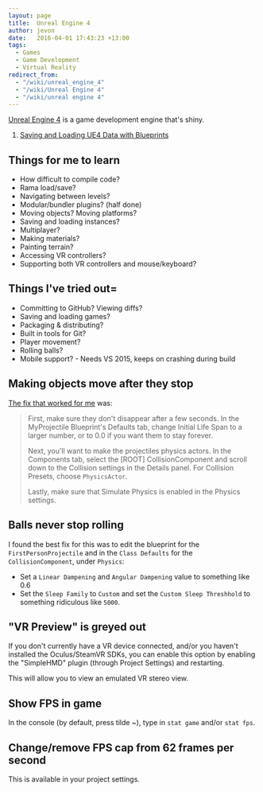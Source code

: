 ```yaml
---
layout: page
title:  Unreal Engine 4
author: jevon
date:   2016-04-01 17:43:23 +13:00
tags:
  - Games
  - Game Development
  - Virtual Reality
redirect_from:
  - "/wiki/unreal_engine_4"
  - "/wiki/Unreal Engine 4"
  - "/wiki/unreal engine 4"
---
```


[Unreal Engine 4](Unreal_Engine_4.md) is a game development engine that's shiny.

1. [Saving and Loading UE4 Data with Blueprints](Saving_and_Loading_UE4_Data_with_Blueprints.md)

## Things for me to learn

* How difficult to compile code?
* Rama load/save?
* Navigating between levels?
* Modular/bundler plugins? (half done)
* Moving objects? Moving platforms?
* Saving and loading instances?
* Multiplayer?
* Making materials?
* Painting terrain?
* Accessing VR controllers?
* Supporting both VR controllers and mouse/keyboard?

## Things I've tried out=

* Committing to GitHub? Viewing diffs?
* Saving and loading games?
* Packaging & distributing?
* Built in tools for Git?
* Player movement?
* Rolling balls?
* Mobile support? - Needs VS 2015, keeps on crashing during build

## Making objects move after they stop

<a href="https://answers.unrealengine.com/questions/41352/making-objects-move-after-theyve-stopped.html">The fix that worked for me</a> was:

<blockquote>
First, make sure they don't disappear after a few seconds. In the MyProjectile Blueprint's Defaults tab, change Initial Life Span to a larger number, or to 0.0 if you want them to stay forever.

Next, you'll want to make the projectiles physics actors. In the Components tab, select the [ROOT] CollisionComponent and scroll down to the Collision settings in the Details panel. For Collision Presets, choose `PhysicsActor`.

Lastly, make sure that Simulate Physics is enabled in the Physics settings.
</blockquote>

## Balls never stop rolling

I found the best fix for this was to edit the blueprint for the `FirstPersonProjectile` and in the `Class Defaults` for the `CollisionComponent`, under `Physics`:

* Set a `Linear Dampening` and `Angular Dampening` value to something like 0.6
* Set the `Sleep Family` to `Custom` and set the `Custom Sleep Threshhold` to something ridiculous like `5000`.

## "VR Preview" is greyed out

If you don't currently have a VR device connected, and/or you haven't installed the Oculus/SteamVR SDKs, you can enable this option by enabling the "SimpleHMD" plugin (through Project Settings) and restarting.

This will allow you to view an emulated VR stereo view.

## Show FPS in game

In the console (by default, press tilde ~), type in `stat game` and/or `stat fps`.

## Change/remove FPS cap from 62 frames per second

This is available in your project settings.
